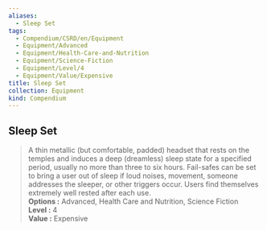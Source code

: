 ```yaml
---
aliases:
  - Sleep Set
tags:
  - Compendium/CSRD/en/Equipment
  - Equipment/Advanced
  - Equipment/Health-Care-and-Nutrition
  - Equipment/Science-Fiction
  - Equipment/Level/4
  - Equipment/Value/Expensive
title: Sleep Set
collection: Equipment
kind: Compendium
---
```

## Sleep Set  
  
>A thin metallic (but comfortable, padded) headset that rests on the temples and induces a deep (dreamless) sleep state for a specified period, usually no more than three to six hours. Fail-safes can be set to bring a user out of sleep if loud noises, movement, someone addresses the sleeper, or other triggers occur. Users find themselves extremely well rested after each use.  
> **Options :** Advanced, Health Care and Nutrition, Science Fiction  
> **Level :** 4  
> **Value :** Expensive
